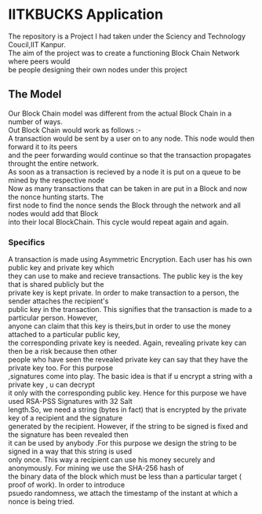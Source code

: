 # IITKBUCKS Application
<p>The repository is a Project I had taken under the Sciency and Technology Coucil,IIT Kanpur.<br>
The aim of the project was to create a functioning Block Chain Network where peers would<br>
be people designing their own nodes under this project<br></p>

## The Model
<p> Our Block Chain model was different from the actual Block Chain in a number of ways. <br>
Out Block Chain would work as follows :-<br>
A transaction would be sent by a user on to any node. This node would then forward it to its peers <br>
and the peer forwarding would continue so that the transaction propagates throught the entire network.<br>
As soon as a transaction is recieved by a node it is put on a queue to be mined by the respective node<br>
Now as many transactions that can be taken in are put in a Block and now the nonce hunting starts. The <br>
  first node to find the nonce sends the Block through the network and all nodes would add that Block <br>
  into their local BlockChain. This cycle would repeat again and again.
  
### Specifics
A transaction is made using Asymmetric Encryption. Each user has his own public key and private key which <br>
they can use to make and recieve transactions. The public key is the key that is shared publicly but the <br>
private key is kept private. In order to make transaction to a person, the sender attaches the recipient's <br>
public key in the transaction. This signifies that the transaction is made to a particular person. However,<br>
anyone can claim that this key is theirs,but in order to use the money attached to a particular public key,<br>
the corresponding private key is needed. Again, revealing private key can then be a risk because then other <br>
people who have seen the revealed private key can say that they have the private key too. For this purpose<br>
,signatures come into play. The basic idea is that if u encrypt a string with a private key , u can decrypt<br>
it only with the corresponding public key. Hence for this purpose we have used RSA-PSS Signatures with 32 Salt<br>
length.So, we need a string (bytes in fact) that is encrypted by the private key of a recipient and the signature<br>
generated by the recipient. However, if the string to be signed is fixed and the signature has been revealed then<br>
it can be used by anybody .For this purpose we design the string to be signed in a way that this string is used <br>
only once. This way a recipient can use his money securely and anonymously. For mining we use the SHA-256 hash of <br>
the binary data of the block which must be less than a particular target ( proof of work). In order to introduce <br>
psuedo randomness, we attach the timestamp of the instant at which a nonce is being tried. 







  


